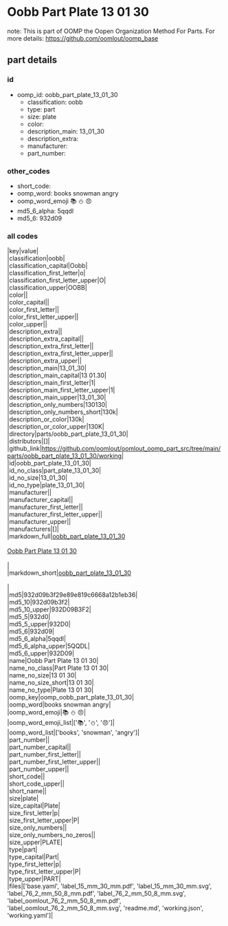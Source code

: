 # Oobb Part Plate 13 01 30  

note: This is part of OOMP the Oopen Organization Method For Parts. For more details: https://github.com/oomlout/oomp_base

##  part details





### id
* oomp_id: oobb_part_plate_13_01_30
  * classification: oobb
  * type: part
  * size: plate
  * color: 
  * description_main: 13_01_30
  * description_extra: 
  * manufacturer: 
  * part_number: 

### other_codes
* short_code: 
* oomp_word: books snowman angry
* oomp_word_emoji :books: :snowman: :angry:
* md5_6_alpha: 5qqdl
* md5_6: 932d09

### all codes 
|key|value|  
|classification|oobb|  
|classification_capital|Oobb|  
|classification_first_letter|o|  
|classification_first_letter_upper|O|  
|classification_upper|OOBB|  
|color||  
|color_capital||  
|color_first_letter||  
|color_first_letter_upper||  
|color_upper||  
|description_extra||  
|description_extra_capital||  
|description_extra_first_letter||  
|description_extra_first_letter_upper||  
|description_extra_upper||  
|description_main|13_01_30|  
|description_main_capital|13 01.30|  
|description_main_first_letter|1|  
|description_main_first_letter_upper|1|  
|description_main_upper|13_01_30|  
|description_only_numbers|130130|  
|description_only_numbers_short|130k|  
|description_or_color|130k|  
|description_or_color_upper|130K|  
|directory|parts/oobb_part_plate_13_01_30|  
|distributors|[]|  
|github_link|https://github.com/oomlout/oomlout_oomp_part_src/tree/main/parts/oobb_part_plate_13_01_30/working|  
|id|oobb_part_plate_13_01_30|  
|id_no_class|part_plate_13_01_30|  
|id_no_size|13_01_30|  
|id_no_type|plate_13_01_30|  
|manufacturer||  
|manufacturer_capital||  
|manufacturer_first_letter||  
|manufacturer_first_letter_upper||  
|manufacturer_upper||  
|manufacturers|[]|  
|markdown_full|[oobb_part_plate_13_01_30](https://github.com/oomlout/oomlout_oomp_part_src/tree/main/parts/oobb_part_plate_13_01_30/working)<br>[](https://github.com/oomlout/oomlout_oomp_part_src/tree/main/parts/oobb_part_plate_13_01_30/working)<br>[Oobb Part Plate 13 01 30](https://github.com/oomlout/oomlout_oomp_part_src/tree/main/parts/oobb_part_plate_13_01_30/working)<br><br>|  
|markdown_short|[oobb_part_plate_13_01_30](https://github.com/oomlout/oomlout_oomp_part_src/tree/main/parts/oobb_part_plate_13_01_30/working)<br><br>|  
|md5|932d09b3f29e89e819c6668a12b1eb36|  
|md5_10|932d09b3f2|  
|md5_10_upper|932D09B3F2|  
|md5_5|932d0|  
|md5_5_upper|932D0|  
|md5_6|932d09|  
|md5_6_alpha|5qqdl|  
|md5_6_alpha_upper|5QQDL|  
|md5_6_upper|932D09|  
|name|Oobb Part Plate 13 01 30|  
|name_no_class|Part Plate 13 01 30|  
|name_no_size|13 01 30|  
|name_no_size_short|13 01 30|  
|name_no_type|Plate 13 01 30|  
|oomp_key|oomp_oobb_part_plate_13_01_30|  
|oomp_word|books snowman angry|  
|oomp_word_emoji|:books: :snowman: :angry:|  
|oomp_word_emoji_list|[':books:', ':snowman:', ':angry:']|  
|oomp_word_list|['books', 'snowman', 'angry']|  
|part_number||  
|part_number_capital||  
|part_number_first_letter||  
|part_number_first_letter_upper||  
|part_number_upper||  
|short_code||  
|short_code_upper||  
|short_name||  
|size|plate|  
|size_capital|Plate|  
|size_first_letter|p|  
|size_first_letter_upper|P|  
|size_only_numbers||  
|size_only_numbers_no_zeros||  
|size_upper|PLATE|  
|type|part|  
|type_capital|Part|  
|type_first_letter|p|  
|type_first_letter_upper|P|  
|type_upper|PART|  
|files|['base.yaml', 'label_15_mm_30_mm.pdf', 'label_15_mm_30_mm.svg', 'label_76_2_mm_50_8_mm.pdf', 'label_76_2_mm_50_8_mm.svg', 'label_oomlout_76_2_mm_50_8_mm.pdf', 'label_oomlout_76_2_mm_50_8_mm.svg', 'readme.md', 'working.json', 'working.yaml']|  
